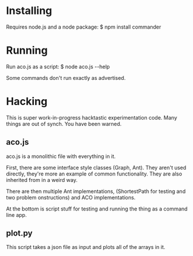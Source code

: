 Installing
==========
Requires node.js and a node package:
	$ npm install commander

Running
=======
Run aco.js as a script:
	$ node aco.js --help

Some commands don't run exactly as advertised.

Hacking
=======

This is super work-in-progress hacktastic experimentation code. Many things are out of synch. You
have been warned.

aco.js
------
aco.js is a monolithic file with everything in it.

First, there are some interface style classes (Graph, Ant). They aren't used directly, they're more
an example of common functionality. They are also inherited from in a weird way.

There are then multiple Ant implementations, (ShortestPath for testing and two problem
onstructions) and ACO implementations.

At the bottom is script stuff for testing and running the thing as a command line app.

plot.py
-------
This script takes a json file as input and plots all of the arrays in it.

